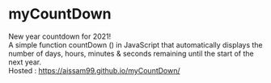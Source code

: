# myCountDown

New year countdown for 2021!  
A simple function countDown () in JavaScript that automatically displays the number of days, hours, minutes & seconds remaining until the start of the next year.  
Hosted : https://aissam99.github.io/myCountDown/

